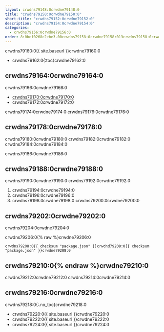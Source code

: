 ```yaml
---
layout: crwdns79148:0crwdne79148:0
title: "crwdns79150:0crwdne79150:0"
short-title: "crwdns79152:0crwdne79152:0"
description: "crwdns79154:0crwdne79154:0"
categories:
  - crwdns79156:0crwdne79156:0
order: 8:0bef0268c2ebe3.00crwdns79158:0crwdne79158:013crwdns79158:0crwdne79158:0crwdns79158:0crwdne79158:02crwdns79158:0crwdne79158:0
---
```

crwdns79160:0{{ site.baseurl }}crwdne79160:0

- crwdns79162:0{:toc}crwdne79162:0

## crwdns79164:0crwdne79164:0

crwdns79166:0crwdne79166:0

- <a href="crwdns79168:0crwdne79168:0" target="_blank">crwdns79170:0crwdne79170:0</a>
- crwdns79172:0crwdne79172:0

crwdns79174:0crwdne79174:0 crwdns79176:0crwdne79176:0

## crwdns79178:0crwdne79178:0

crwdns79180:0crwdne79180:0 crwdns79182:0crwdne79182:0 crwdns79184:0crwdne79184:0

crwdns79186:0crwdne79186:0

## crwdns79188:0crwdne79188:0

crwdns79190:0crwdne79190:0 crwdns79192:0crwdne79192:0

1. crwdns79194:0crwdne79194:0
2. crwdns79196:0crwdne79196:0
3. crwdns79198:0crwdne79198:0 crwdns79200:0crwdne79200:0

## crwdns79202:0crwdne79202:0

crwdns79204:0crwdne79204:0

crwdns79206:0{% raw %}crwdne79206:0

    crwdns79208:0{{ checksum "package.json" }}crwdnd79208:0{{ checksum "package.json" }}crwdne79208:0
    

## crwdns79210:0{% endraw %}crwdne79210:0

crwdns79212:0crwdne79212:0 crwdns79214:0crwdne79214:0

## crwdns79216:0crwdne79216:0

crwdns79218:0{:.no_toc}crwdne79218:0

- crwdns79220:0{{ site.baseurl }}crwdne79220:0
- crwdns79222:0{{ site.baseurl }}crwdne79222:0
- crwdns79224:0{{ site.baseurl }}crwdne79224:0